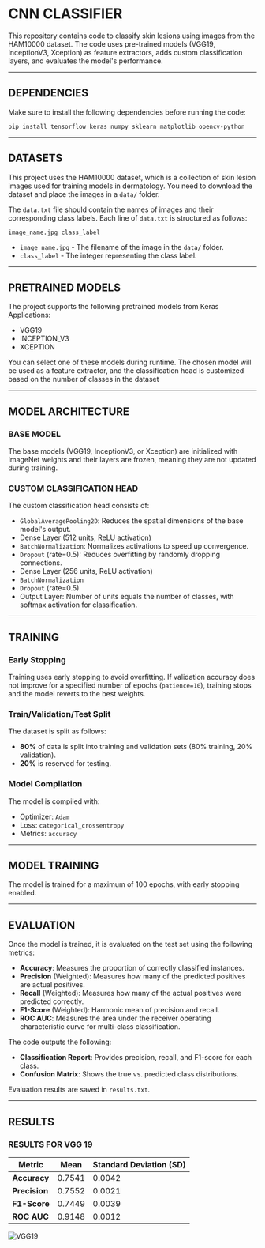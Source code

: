 # CNN CLASSIFIER

This repository contains code to classify skin lesions using images from the HAM10000 dataset. The code uses pre-trained models (VGG19, InceptionV3, Xception) as feature extractors, adds custom classification layers, and evaluates the model's performance.

---

## DEPENDENCIES 

Make sure to install the following dependencies before running the code: 

`pip install tensorflow keras numpy sklearn matplotlib opencv-python`

---

## DATASETS

This project uses the HAM10000 dataset, which is a collection of skin lesion images used for training models in dermatology. You need to download the dataset and place the images in a `data/` folder.

The `data.txt` file should contain the names of images and their corresponding class labels. Each line of `data.txt` is structured as follows:

`image_name.jpg class_label`

- `image_name.jpg` - The filename of the image in the `data/` folder.
- `class_label` - The integer representing the class label.

---

## PRETRAINED MODELS

The project supports the following pretrained models from Keras Applications:

- VGG19
- INCEPTION_V3
- XCEPTION

You can select one of these models during runtime. The chosen model will be used as a feature extractor, and the classification head is customized based on the number of classes in the dataset

---

## MODEL ARCHITECTURE

### BASE MODEL

The base models (VGG19, InceptionV3, or Xception) are initialized with ImageNet weights and their layers are frozen, meaning they are not updated during training.

### CUSTOM CLASSIFICATION HEAD

The custom classification head consists of:

- `GlobalAveragePooling2D`: Reduces the spatial dimensions of the base model's output.
- Dense Layer (512 units, ReLU activation)
- `BatchNormalization`: Normalizes activations to speed up convergence.
- `Dropout` (rate=0.5): Reduces overfitting by randomly dropping connections.
- Dense Layer (256 units, ReLU activation)
- `BatchNormalization`
- `Dropout` (rate=0.5)
- Output Layer: Number of units equals the number of classes, with softmax activation for classification.

---

## TRAINING

### Early Stopping

Training uses early stopping to avoid overfitting. If validation accuracy does not improve for a specified number of epochs (`patience=10`), training stops and the model reverts to the best weights.

### Train/Validation/Test Split

The dataset is split as follows:

- **80%** of data is split into training and validation sets (80% training, 20% validation).
- **20%** is reserved for testing.

### Model Compilation

The model is compiled with:

- Optimizer: `Adam`
- Loss: `categorical_crossentropy`
- Metrics: `accuracy`

---

## MODEL TRAINING

The model is trained for a maximum of 100 epochs, with early stopping enabled.

---

## EVALUATION

Once the model is trained, it is evaluated on the test set using the following metrics:

- **Accuracy**: Measures the proportion of correctly classified instances.
- **Precision** (Weighted): Measures how many of the predicted positives are actual positives.
- **Recall** (Weighted): Measures how many of the actual positives were predicted correctly.
- **F1-Score** (Weighted): Harmonic mean of precision and recall.
- **ROC AUC**: Measures the area under the receiver operating characteristic curve for multi-class classification.

The code outputs the following:

- **Classification Report**: Provides precision, recall, and F1-score for each class.
- **Confusion Matrix**: Shows the true vs. predicted class distributions.

Evaluation results are saved in `results.txt`.

---

## RESULTS

### RESULTS FOR VGG 19

| **Metric**    | **Mean** | **Standard Deviation (SD)** |
| ------------- | -------- | --------------------------- |
| **Accuracy**  | 0.7541   | 0.0042                      |
| **Precision** | 0.7552   | 0.0021                      |
| **F1-Score**  | 0.7449   | 0.0039                      |
| **ROC AUC**   | 0.9148   | 0.0012                      |

![VGG19](https://github.com/user-attachments/assets/d4e6adac-b59a-4c23-a680-829a06fe3263)


